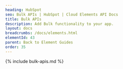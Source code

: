 ```yaml
---
heading: HubSpot
seo: Bulk APIs | HubSpot | Cloud Elements API Docs
title: Bulk APIs
description: Add Bulk functionality to your app.
layout: docs
breadcrumbs: /docs/elements.html
elementId: 43
parent: Back to Element Guides
order: 35
---
```


{% include bulk-apis.md %}
